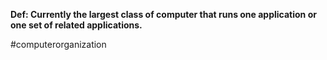 **Def: Currently the largest class of computer that runs one application or one set of related applications.**

#computerorganization 